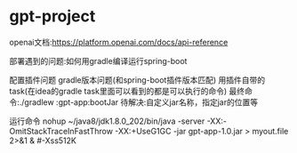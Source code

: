# gpt-project
openai文档:https://platform.openai.com/docs/api-reference

部署遇到的问题:如何用gradle编译运行spring-boot

配置插件问题
gradle版本问题(和spring-boot插件版本匹配)
用插件自带的task(在idea的gradle task里面可以看到的都是可以执行的命令)
最终命令:./gradlew :gpt-app:bootJar
待解决:自定义jar名称，指定jar的位置等

运行命令
nohup ~/java8/jdk1.8.0_202/bin/java -server -XX:-OmitStackTraceInFastThrow -XX:+UseG1GC  -jar gpt-app-1.0.jar > myout.file 2>&1 & 
#-Xss512K




